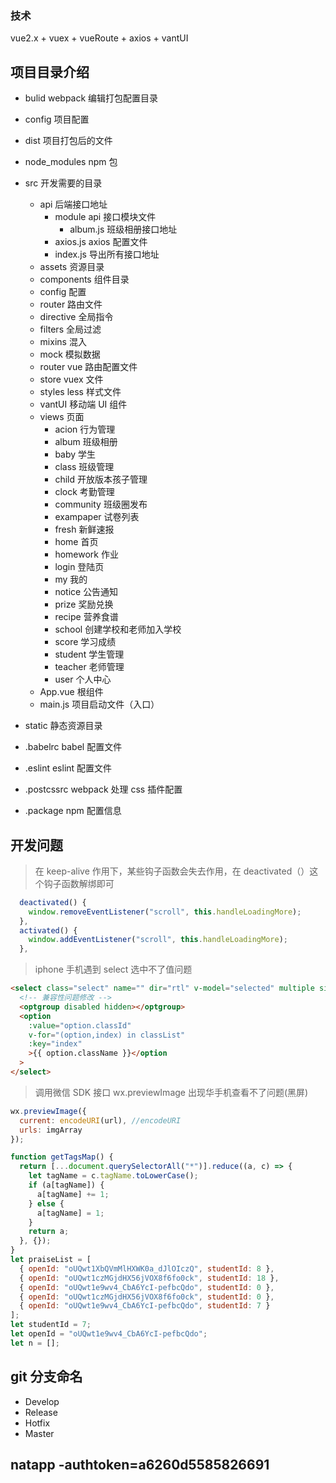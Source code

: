 ### 技术

vue2.x + vuex + vueRoute + axios + vantUI

## 项目目录介绍

- bulid webpack 编辑打包配置目录
- config 项目配置
- dist 项目打包后的文件
- node_modules npm 包
- src 开发需要的目录

  - api 后端接口地址
    - module api 接口模块文件
      - album.js 班级相册接口地址
    - axios.js axios 配置文件
    - index.js 导出所有接口地址
  - assets 资源目录
  - components 组件目录
  - config 配置
  - router 路由文件
  - directive 全局指令
  - filters 全局过滤
  - mixins 混入
  - mock 模拟数据
  - router vue 路由配置文件
  - store vuex 文件
  - styles less 样式文件
  - vantUI 移动端 UI 组件
  - views 页面
    - acion 行为管理
    - album 班级相册
    - baby 学生
    - class 班级管理
    - child 开放版本孩子管理
    - clock 考勤管理
    - community 班级圈发布
    - exampaper 试卷列表
    - fresh 新鲜速报
    - home 首页
    - homework 作业
    - login 登陆页
    - my 我的
    - notice 公告通知
    - prize 奖励兑换
    - recipe 营养食谱
    - school 创建学校和老师加入学校
    - score 学习成绩
    - student 学生管理
    - teacher 老师管理
    - user 个人中心
  - App.vue 根组件
  - main.js 项目启动文件（入口）

- static 静态资源目录
- .babelrc babel 配置文件
- .eslint eslint 配置文件
- .postcssrc webpack 处理 css 插件配置
- .package npm 配置信息

## 开发问题

> 在 keep-alive 作用下，某些钩子函数会失去作用，在 deactivated（）这个钩子函数解绑即可

```javascript
  deactivated() {
    window.removeEventListener("scroll", this.handleLoadingMore);
  },
  activated() {
    window.addEventListener("scroll", this.handleLoadingMore);
  },
```

> iphone 手机遇到 select 选中不了值问题

```html
<select class="select" name="" dir="rtl" v-model="selected" multiple size="1">
  <!-- 兼容性问题修改 -->
  <optgroup disabled hidden></optgroup>
  <option
    :value="option.classId"
    v-for="(option,index) in classList"
    :key="index"
    >{{ option.className }}</option
  >
</select>
```

> 调用微信 SDK 接口 wx.previewImage 出现华手机查看不了问题(黑屏)

```javascript
wx.previewImage({
  current: encodeURI(url), //encodeURI
  urls: imgArray
});

function getTagsMap() {
  return [...document.querySelectorAll("*")].reduce((a, c) => {
    let tagName = c.tagName.toLowerCase();
    if (a[tagName]) {
      a[tagName] += 1;
    } else {
      a[tagName] = 1;
    }
    return a;
  }, {});
}
let praiseList = [
  { openId: "oUQwt1XbQVmMlHXWK0a_dJlOIczQ", studentId: 8 },
  { openId: "oUQwt1czMGjdHX56jVOX8f6fo0ck", studentId: 18 },
  { openId: "oUQwt1e9wv4_CbA6YcI-pefbcQdo", studentId: 0 },
  { openId: "oUQwt1czMGjdHX56jVOX8f6fo0ck", studentId: 0 },
  { openId: "oUQwt1e9wv4_CbA6YcI-pefbcQdo", studentId: 7 }
];
let studentId = 7;
let openId = "oUQwt1e9wv4_CbA6YcI-pefbcQdo";
let n = [];
```

## git 分支命名

- Develop
- Release
- Hotfix
- Master

## natapp -authtoken=a6260d5585826691
